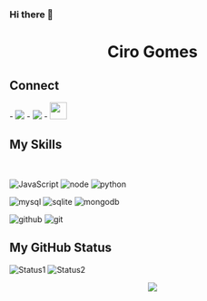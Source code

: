 ### Hi there 👋

<!--
**CiroGomess/CiroGomess** is a ✨ _special_ ✨ repository because its `README.md` (this file) appears on your GitHub profile.

Here are some ideas to get you started:

- 🔭 I’m currently working on ...
- 🌱 I’m currently learning ...
- 👯 I’m looking to collaborate on ...
- 🤔 I’m looking for help with ...
- 💬 Ask me about ...
- 📫 How to reach me: ...
- 😄 Pronouns: ...
- ⚡ Fun fact: ...
-->



<h1 align="center"> Ciro Gomes </h1>

<h2>Connect</h2>

<div aling="center">
  - <a href="https://www.instagram.com/ciro__gomes/" target="_blank"><img src="https://img.shields.io/badge/instagram%20@ciro__gomes-DD2476?style=for-the-badge&logo=instagram&logoColor=white"/></a>
  - <a href="https://www.facebook.com/profile.php?id=100004226591476" target="_blank"><img src="https://img.shields.io/badge/facebook%20@cirogomes-344E86?style=for-the-badge&logo=facebook&logoColor=white"/></a>
  - <a href="https://www.gitshowcase.com/cirogomess target="_blank"><img height="30px" src="https://img.shields.io/badge/GitShowCase%20-8E2DE2?style=for-the-badge&logo=github&logoColor=white"/></a>
<br>
</div>



<h2>My Skills</h2>

<br>

![JavaScript](https://img.shields.io/badge/-JavaScript-grey?style=for-the-badge&logo=javascript&logoColor=white&labelColor=8E2DE2)
![node](https://img.shields.io/badge/-node-grey?style=for-the-badge&logo=node.js&logoColor=white&labelColor=8E2DE2)
![python](https://img.shields.io/badge/-python-grey?style=for-the-badge&logo=python&logoColor=white&labelColor=8E2DE2)
<br>

![mysql](https://img.shields.io/badge/-mysql-grey?style=for-the-badge&logo=mysql&logoColor=white&labelColor=8E2DE2)
![sqlite](https://img.shields.io/badge/-sqlite-grey?style=for-the-badge&logo=sqlite&logoColor=white&labelColor=8E2DE2)
![mongodb](https://img.shields.io/badge/-mongodb-grey?style=for-the-badge&logo=mongodb&logoColor=white&labelColor=8E2DE2)
<br>

![github](https://img.shields.io/badge/-github-grey?style=for-the-badge&logo=github&logoColor=white&labelColor=8E2DE2)
![git](https://img.shields.io/badge/-git-grey?style=for-the-badge&logo=git&logoColor=white&labelColor=8E2DE2)

<h2>My GitHub Status </h2>

![Status1](https://github-readme-stats.vercel.app/api?username=CiroGomess&show_icons=true&theme=radical&title_color=8E2DE2&text_color=fff&icon_color=8E2DE2)
![Status2](https://github-readme-stats.vercel.app/api/top-langs/?username=CiroGomess&theme=radical&title_color=8E2DE2&text_color=fff)

<p align="center">
<img src="https://visitor-badge.laobi.icu/badge?page_id=CiroGomess" id="counter">
</p>

